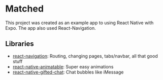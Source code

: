 # Matched

This project was created as an example app to using React Native with Expo. The app also used React-Navigation.

## Libraries
- [react-navigation](https://github.com/react-community/react-navigation): Routing, changing pages, tabs/navbar, all that good stuff
- [react-native-animatable](https://github.com/oblador/react-native-animatable): Super easy animations
- [react-native-gifted-chat](https://github.com/FaridSafi/react-native-gifted-chat): Chat bubbles like iMessage